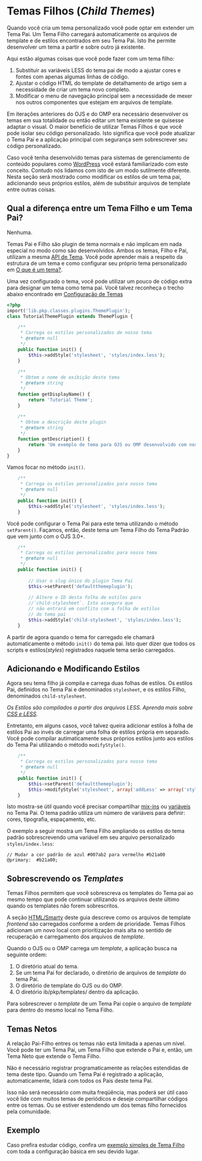 # Temas Filhos (_Child Themes_)

Quando você cria um tema personalizado você pode optar em extender um Tema Pai. Um Tema Filho carregará automaticamente os arquivos de template e de estilos encontrados em seu Tema Pai. Isto lhe permite desenvolver um tema a partir e sobre outro já existente.

Aqui estão algumas coisas que você pode fazer com um tema filho:

1. Substituir as variáveis LESS do tema pai de modo a ajustar cores e fontes com apenas algumas linhas de código.
2. Ajustar o código HTML do template de detalhamento de artigo sem a necessidade de criar um tema novo completo.
3. Modificar  o menu de navegação principal sem a necessidade de mexer nos outros componentes que estejam em arquivos de template.

Em iterações anteriores do OJS e do OMP era necessário desenvolver os temas em sua totalidade ou então editar um tema existente se quisesse adaptar o visual. O maior benefício de utilizar Temas Filhos é que você pode isolar seu código personalizado. Isto significa que você pode atualizar  o Tema Pai  e a aplicação principal com segurança sem sobrescrever seu código personalizado.

Caso você tenha desenvolvido temas para sistemas de gerenciamento de conteúdo populares como [WordPress](https://wordpress.org/) você estará familiarizado com este conceito. Contudo nós lidamos com isto de um modo sutilmente diferente. Nesta seção será mostrado como modificar os estilos de um tema pai, adicionando seus próprios estilos, além de substituir arquivos de template entre outras coisas.

## Qual a diferença entre um Tema Filho e um Tema Pai?

Nenhuma.

Temas Pai e Filho são plugin de tema normais e não implicam em nada especial no modo como são desenvolvidos. Ambos os temas, Filho e Pai, utilizam a mesma [API de Tema](theme-api.md). Você pode aprender mais a respeito da estrutura de um tema e como configurar seu próprio tema personalizado em [O que é um tema?](what-is-a-theme.md).

Uma vez configurado o tema, você pode utilizar um pouco de código extra para designar um tema como tema pai. Você talvez reconheça o trecho abaixo encontrado em [Configuração de Temas](theme-setup.md) 

```php
<?php
import('lib.pkp.classes.plugins.ThemePlugin');
class TutorialThemePlugin extends ThemePlugin {

	/**
	 * Carrega os estilos personalizados de nosso tema
	 * @return null
	 */
	public function init() {
        $this->addStyle('stylesheet', 'styles/index.less');
	}
    
	/**
	 * Obtem o nome de exibição deste tema
	 * @return string
	 */
	function getDisplayName() {
		return 'Tutorial Theme';
	}
    
	/**
	 * Obtem a descrição deste plugin
	 * @return string
	 */
	function getDescription() {
		return 'Um exemplo de tema para OJS ou OMP desenvolvido com nossa fantástica documentação.';
	}
}
```

Vamos focar no método `init()`.

```php
	/**
	 * Carrega os estilos personalizados para nosso tema
	 * @return null
	 */
	public function init() {
        $this->addStyle('stylesheet', 'styles/index.less');
	}
```

Você pode configurar o Tema Pai para este tema utilizando o método `setParent()`. Façamos, então, deste tema um Tema Filho do Tema Padrão que vem junto com o OJS 3.0+.

```php
	/**
	 * Carrega os estilos personalizados para nosso tema
	 * @return null
	 */
	public function init() {
    
        // Usar o slug único do plugin Tema Pai
        $this->setParent('defaultthemeplugin');
        
        // Altere o ID desta folha de estilos para 
        //`child-stylesheet`. Isto assegura que 
        // não entrará em conflito com a folha de estilos 
        // do tema pai
        $this->addStyle('child-stylesheet', 'styles/index.less');
	}
```

A partir de agora quando o tema for carregado ele chamará automaticamente o método `init()` do tema pai. Isto quer dizer que todos os scripts e estilos(_styles_) registrados naquele tema serão carregados.

## Adicionando e Modificando Estilos

Agora seu tema filho já compila e carrega duas folhas de estilos. Os estilos Pai, definidos no Tema Pai e denominados `stylesheet`, e os estilos Filho, denominados `child-stylesheet`.

*Os Estilos são compilados a partir dos arquivos LESS. Aprenda mais sobre [CSS e LESS](css-less.md).*

Entretanto, em alguns casos, você talvez queira adicionar estilos à folha de estilos Pai ao invés de carregar uma  folha de estilos própria em separado. Você pode compilar autimaticamente seus próprios estilos junto aos estilos do Tema Pai utilizando o método `modifyStyle()`.

```php
	/**
	 * Carrega os estilos personalizados para nosso tema
	 * @return null
	 */
	public function init() {
        $this->setParent('defaultthemeplugin');
        $this->modifyStyle('stylesheet', array('addLess' => array('styles/index.less')));
	}
```

Isto mostra-se útil quando você precisar compartilhar [mix-ins](http://lesscss.org/features/#mixins-feature) ou [variáveis](http://lesscss.org/features/#variables-feature) no Tema Pai. O tema padrão utiliza um número de variáveis para definir: cores, tipografia, espaçamento, etc.

O exemplo a seguir mostra um Tema Filho ampliando os estilos do tema padrão sobrescrevendo uma variável em seu arquivo personalizado `styles/index.less`:

```less
// Mudar a cor padrão de azul #007ab2 para vermelho #b21a00
@primary:  #b21a00;
```

## Sobrescrevendo os _Templates_

Temas Filhos permitem que você sobrescreva os templates do Tema pai ao mesmo tempo que pode continuar utilizando os arquivos deste último quando os templates não forem sobrescritos.

A seção [HTML/Smarty](html-smarty.md) deste guia descreve como os arquivos de template _frontend_ são carregados conforme a ordem de prioridade. Temas Filhos adicionam um novo local com prioritização mais alta no sentido de recuperação e carregamento dos arquivos de _template_.

Quando o OJS ou o OMP carrega um _template_, a aplicação busca na seguinte ordem:

1. O diretório atual do tema.
2. Se um tema Pai for declarado, o diretório de arquivos de _template_ do tema Pai.
3. O diretório de template do OJS ou do OMP.
4. O diretório ib/pkp/templates/ dentro da aplicação.

Para sobrescrever o _template_  de um Tema Pai copie o arquivo de _template_ para dentro do mesmo local no Tema Filho.

## Temas Netos

A relação Pai-Filho entres os temas não está limitada a apenas um nível. Você pode ter um Tema Pai, um Tema Filho que extende o Pai e, então, um Tema Neto que extende o Tema Filho.

Não é necessário registrar programaticamente as relações estendidas de tema deste tipo. Quando um Tema Pai é registrado a aplicação, automaticamente, lidará com todos os Pais deste tema Pai.

Isso não será necessário com muita freqüência, mas poderá ser útil caso você lide com muitos temas de periódicos e deseje compartilhar códigos entre os temas. Ou se  estiver estendendo um dos temas filho fornecidos pela comunidade.

## Exemplo

Caso prefira estudar código, confira um [exemplo simples de Tema Filho](https://github.com/NateWr/default-child) com toda a configuração básica em seu devido lugar.